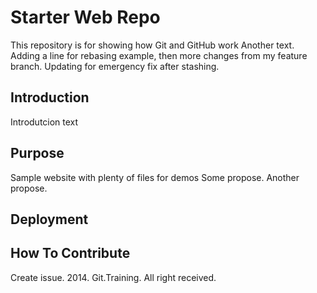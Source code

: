 # Starter Web Repo

This repository is for showing how Git and GitHub work
Another text. Adding a line for rebasing example, then more changes from my feature branch. Updating for emergency fix after stashing.

## Introduction
Introdutcion text

## Purpose

Sample website with plenty of files for demos
Some propose.
Another propose.

## Deployment

## How To Contribute
Create issue.
2014. Git.Training. All right received.